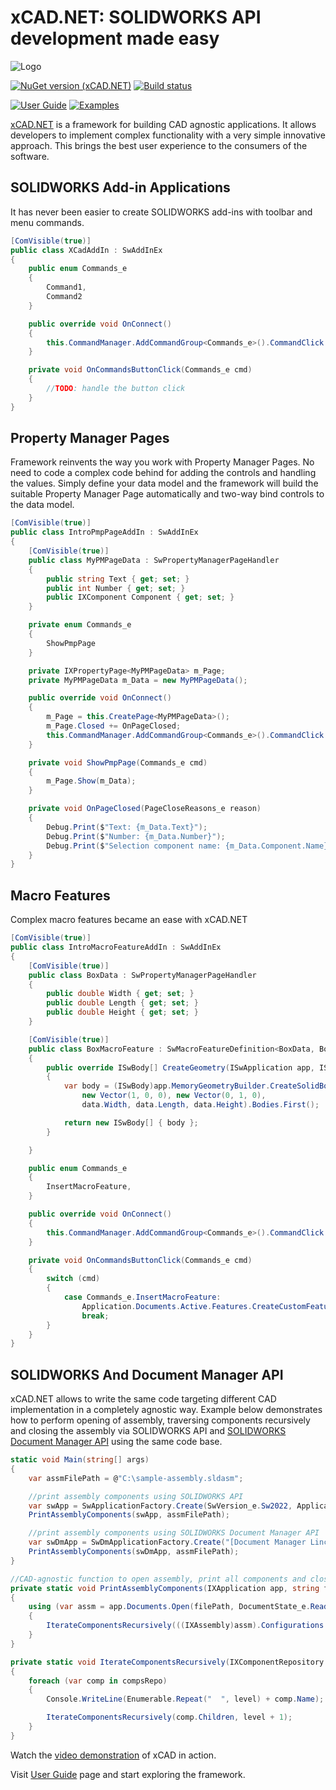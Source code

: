 # xCAD.NET: SOLIDWORKS API development made easy

![Logo](data/icon.png)

[![NuGet version (xCAD.NET)](https://img.shields.io/nuget/v/Xarial.XCad.svg?style=flat-square)](https://www.nuget.org/packages/Xarial.XCad/)
[![Build status](https://dev.azure.com/xarial/xcad/_apis/build/status/xcad)](https://dev.azure.com/xarial/xcad/_build/latest?definitionId=34)

[![User Guide](https://img.shields.io/badge/-Documentation-green.svg)](https://xcad.xarial.com)
[![Examples](https://img.shields.io/badge/-Examples-blue.svg)](https://github.com/xarial/xcad-examples)

[xCAD.NET](https://xcad.net) is a framework for building CAD agnostic applications. It allows developers to implement complex functionality with a very simple innovative approach. This brings the best user experience to the consumers of the software.

## SOLIDWORKS Add-in Applications

It has never been easier to create SOLIDWORKS add-ins with toolbar and menu commands.

~~~ cs
[ComVisible(true)]
public class XCadAddIn : SwAddInEx
{
    public enum Commands_e
    {
        Command1,
        Command2
    }

    public override void OnConnect()
    {
        this.CommandManager.AddCommandGroup<Commands_e>().CommandClick += OnCommandsButtonClick;
    }

    private void OnCommandsButtonClick(Commands_e cmd)
    {
        //TODO: handle the button click
    }
}
~~~

## Property Manager Pages

Framework reinvents the way you work with Property Manager Pages. No need to code a complex code behind for adding the controls and handling the values. Simply define your data model and the framework will build the suitable Property Manager Page automatically and two-way bind controls to the data model.

~~~ cs
[ComVisible(true)]
public class IntroPmpPageAddIn : SwAddInEx
{
    [ComVisible(true)]
    public class MyPMPageData : SwPropertyManagerPageHandler
    {
        public string Text { get; set; }
        public int Number { get; set; }
        public IXComponent Component { get; set; }
    }

    private enum Commands_e
    {
        ShowPmpPage
    }

    private IXPropertyPage<MyPMPageData> m_Page;
    private MyPMPageData m_Data = new MyPMPageData();

    public override void OnConnect()
    {
        m_Page = this.CreatePage<MyPMPageData>();
        m_Page.Closed += OnPageClosed;
        this.CommandManager.AddCommandGroup<Commands_e>().CommandClick += ShowPmpPage;
    }

    private void ShowPmpPage(Commands_e cmd)
    {
        m_Page.Show(m_Data);
    }

    private void OnPageClosed(PageCloseReasons_e reason)
    {
        Debug.Print($"Text: {m_Data.Text}");
        Debug.Print($"Number: {m_Data.Number}");
        Debug.Print($"Selection component name: {m_Data.Component.Name}");
    }
}
~~~

## Macro Features

Complex macro features became an ease with xCAD.NET

~~~ cs
[ComVisible(true)]
public class IntroMacroFeatureAddIn : SwAddInEx 
{
    [ComVisible(true)]
    public class BoxData : SwPropertyManagerPageHandler
    {
        public double Width { get; set; }
        public double Length { get; set; }
        public double Height { get; set; }
    }

    [ComVisible(true)]
    public class BoxMacroFeature : SwMacroFeatureDefinition<BoxData, BoxData>
    {
        public override ISwBody[] CreateGeometry(ISwApplication app, ISwDocument model, BoxData data)
        {
            var body = (ISwBody)app.MemoryGeometryBuilder.CreateSolidBox(new Point(0, 0, 0),
                new Vector(1, 0, 0), new Vector(0, 1, 0),
                data.Width, data.Length, data.Height).Bodies.First();

            return new ISwBody[] { body };
        }

    }

    public enum Commands_e
    {
        InsertMacroFeature,
    }

    public override void OnConnect()
    {
        this.CommandManager.AddCommandGroup<Commands_e>().CommandClick += OnCommandsButtonClick;
    }

    private void OnCommandsButtonClick(Commands_e cmd)
    {
        switch (cmd) 
        {
            case Commands_e.InsertMacroFeature:
                Application.Documents.Active.Features.CreateCustomFeature<BoxMacroFeature, BoxData, BoxData>();
                break;
        }
    }
}
~~~

## SOLIDWORKS And Document Manager API

xCAD.NET allows to write the same code targeting different CAD implementation in a completely agnostic way. Example below demonstrates how to perform opening of assembly, traversing components recursively and closing the assembly via SOLIDWORKS API and [SOLIDWORKS Document Manager API](https://www.codestack.net/solidworks-document-manager-api/) using the same code base.

~~~ cs
static void Main(string[] args)
{
    var assmFilePath = @"C:\sample-assembly.sldasm";

    //print assembly components using SOLIDWORKS API
    var swApp = SwApplicationFactory.Create(SwVersion_e.Sw2022, ApplicationState_e.Silent);
    PrintAssemblyComponents(swApp, assmFilePath);

    //print assembly components using SOLIDWORKS Document Manager API
    var swDmApp = SwDmApplicationFactory.Create("[Document Manager Lincese Key]");
    PrintAssemblyComponents(swDmApp, assmFilePath);
}

//CAD-agnostic function to open assembly, print all components and close assembly
private static void PrintAssemblyComponents(IXApplication app, string filePath) 
{
    using (var assm = app.Documents.Open(filePath, DocumentState_e.ReadOnly))
    {
        IterateComponentsRecursively(((IXAssembly)assm).Configurations.Active.Components, 0);
    }
}

private static void IterateComponentsRecursively(IXComponentRepository compsRepo, int level) 
{
    foreach (var comp in compsRepo)
    {
        Console.WriteLine(Enumerable.Repeat("  ", level) + comp.Name);

        IterateComponentsRecursively(comp.Children, level + 1);
    }
}
~~~

Watch the [video demonstration](https://www.youtube.com/watch?v=BuiFfv7-Qig) of xCAD in action.

Visit [User Guide](https://xcad.net) page and start exploring the framework.